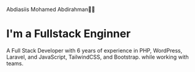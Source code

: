 Abdiasiis Mohamed Abdirahman🧑‍💻  

# I'm a Fullstack Enginner

A Full Stack Developer with 6 years of experience in PHP, WordPress, Laravel, and JavaScript, TailwindCSS, and Bootstrap. while working with teams.
